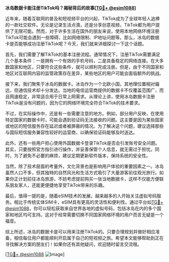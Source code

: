 **冰岛数据卡能注册TikTok吗？揭秘背后的故事[[TG💪+ @esim1088](https://t.me/s/esim1088)]**

近年来，随着互联网的普及和短视频平台的兴起，TikTok成为了全球年轻人追捧的一款社交软件。无论是记录生活点滴，还是分享创意视频，TikTok都为用户提供了无限可能。然而，对于许多生活在国外的朋友来说，使用本地网络环境注册TikTok可能会遇到一些障碍，比如网络限制、IP地址问题等。那么，冰岛的数据卡是否能够成功注册TikTok呢？今天，我们就来详细探讨一下这个话题。

首先，我们需要了解TikTok的基本注册流程。通常情况下，注册TikTok需要满足几个基本条件：一是拥有一个有效的手机号码，二是具备稳定的网络连接。在大多数国家和地区，只要符合这些条件，就可以顺利完成注册。但是，由于不同国家和地区对互联网内容的监管政策存在差异，某些地区的用户可能会面临额外的挑战。

接下来，我们聚焦于冰岛的数据卡。冰岛作为一个北欧小国，其地理位置相对偏远，但通信技术却十分发达。当地的电信运营商提供的数据卡不仅覆盖范围广，而且网速稳定，非常适合用于日常上网需求。从理论上讲，使用冰岛数据卡注册TikTok是没有问题的，因为它的网络环境完全符合TikTok的技术要求。

不过，在实际操作中，还是有一些需要注意的地方。例如，部分用户反映，在使用特定国家的数据卡时，可能会遇到验证码无法接收的问题。这主要是因为某些国家或地区的短信服务存在延迟或者被屏蔽的情况。为了解决这个问题，建议选择那些与国际短信服务兼容性较好的运营商，以确保验证码能够及时送达。

此外，还有一些用户担心使用外国数据卡登录TikTok是否会引发账号安全问题。其实，只要按照官方指引进行操作，并妥善保管个人信息，就无需过于担忧。同时，为了避免不必要的麻烦，建议定期更新软件版本，保持系统的安全性。

当然，除了技术层面的考量外，文化背景也是影响用户体验的重要因素之一。冰岛虽然人口不多，但其独特的自然风光和生活方式吸引了大量游客前往观光旅行。如果你正计划前往冰岛旅游，不妨考虑提前购买一张当地数据卡，这样不仅能方便联系朋友家人，还能更便捷地享受TikTok带来的乐趣。

最后，值得一提的是，随着eSIM技术的发展，越来越多的人开始关注虚拟号码服务。相比于传统实体SIM卡，eSIM具有更高的灵活性和便利性。通过平台如[TG💪+ @esim1088](https://t.me/s/esim1088)，你可以轻松获取来自世界各地的虚拟号码，包括冰岛在内的多个国家和地区均可支持。这对于经常需要切换不同国家网络环境的用户而言无疑是一个福音。

综上所述，冰岛的数据卡是可以用来注册TikTok的。只要合理规划并做好相应准备，相信每位用户都能顺利开启属于自己的短视频之旅。希望本文能够帮助到正在寻找解决方案的朋友们！如果你还有其他疑问，欢迎随时留言交流哦。

[[TG💪+ @esim1088](https://t.me/s/esim1088) ![Image](https://i.postimg.cc/4NQfJmqS/Snipaste-2025-05-13-00-14-12.png)]